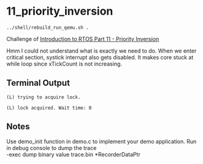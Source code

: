 # 11_priority_inversion
```
../shell/rebuild_run_qemu.sh .
```  
Challenge of [Introduction to RTOS Part 11 - Priority Inversion](https://www.youtube.com/watch?v=C2xKhxROmhA&list=PLEBQazB0HUyQ4hAPU1cJED6t3DU0h34bz&index=11)  
  
Hmm I could not understand what is exactly we need to do. When we enter critical section, systick interrupt also gets disabled. It makes core stuck at while loop since xTickCount is not increasing.


## Terminal Output

```
(L) trying to acquire lock.

(L) lock acquired. Wait time: 0
```

## Notes
Use demo_init function in demo.c to implement your demo application.
Run in debug console to dump the trace  
-exec dump binary value trace.bin *RecorderDataPtr